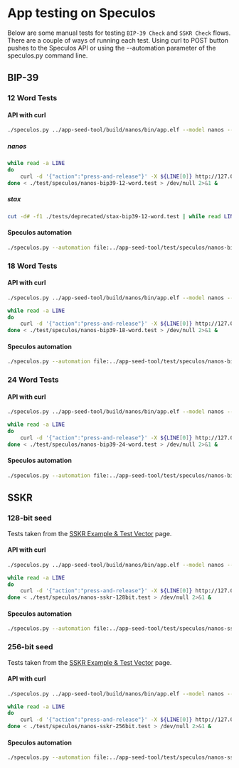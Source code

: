 # App testing on Speculos

Below are some manual tests for testing `BIP-39 Check` and `SSKR Check` flows.
There are a couple of ways of running each test. Using curl to POST button pushes to the Speculos API or using the --automation parameter of the speculos.py command line. 

## BIP-39
### 12 Word Tests
#### API with curl 
```bash
./speculos.py ../app-seed-tool/build/nanos/bin/app.elf --model nanos --seed "fly mule excess resource treat plunge nose soda reflect adult ramp planet"
```
##### nanos
```bash
while read -a LINE
do
    curl -d '{"action":"press-and-release"}' -X ${LINE[0]} http://127.0.0.1:5000${LINE[1]}
done < ./test/speculos/nanos-bip39-12-word.test > /dev/null 2>&1 &
```
##### stax
```bash
cut -d# -f1 ./tests/deprecated/stax-bip39-12-word.test | while read LINE ; do echo -n $n; curl -d "${LINE}" -X POST http://127.0.0.1:5000/finger; ((n++)); done > /dev/null 2>&1 &
```
#### Speculos automation
```bash
./speculos.py --automation file:../app-seed-tool/test/speculos/nanos-bip39-12-word.json ../app-seed-tool/build/nanos/bin/app.elf --model nanos --seed "fly mule excess resource treat plunge nose soda reflect adult ramp planet"
```
### 18 Word Tests
#### API with curl 
```bash
./speculos.py ../app-seed-tool/build/nanos/bin/app.elf --model nanos --seed "profit result tip galaxy hawk immune hockey series melody grape unusual prize nothing federal dad crew pact sad"
```
```bash
while read -a LINE
do
    curl -d '{"action":"press-and-release"}' -X ${LINE[0]} http://127.0.0.1:5000${LINE[1]}
done < ./test/speculos/nanos-bip39-18-word.test > /dev/null 2>&1 &
```
#### Speculos automation
```bash
./speculos.py --automation file:../app-seed-tool/test/speculos/nanos-bip39-18-word.json ../app-seed-tool/build/nanos/bin/app.elf --model nanos --seed "profit result tip galaxy hawk immune hockey series melody grape unusual prize nothing federal dad crew pact sad"
```
### 24 Word Tests
#### API with curl 
```bash
./speculos.py ../app-seed-tool/build/nanos/bin/app.elf --model nanos --seed "toe priority custom gauge jacket theme arrest bargain gloom wide ill fit eagle prepare capable fish limb cigar reform other priority speak rough imitate"
```
```bash
while read -a LINE
do
    curl -d '{"action":"press-and-release"}' -X ${LINE[0]} http://127.0.0.1:5000${LINE[1]}
done < ./test/speculos/nanos-bip39-24-word.test > /dev/null 2>&1 &
```
#### Speculos automation
```bash
./speculos.py --automation file:../app-seed-tool/test/speculos/nanos-bip39-24-word.json ../app-seed-tool/build/nanos/bin/app.elf --model nanos --seed "toe priority custom gauge jacket theme arrest bargain gloom wide ill fit eagle prepare capable fish limb cigar reform other priority speak rough imitate"
```
## SSKR
### 128-bit seed
Tests taken from the [SSKR Example & Test Vector]( https://github.com/BlockchainCommons/crypto-commons/blob/master/Docs/sskr-test-vector.md#128-bit-seed) page.

#### API with curl 
```bash
./speculos.py ../app-seed-tool/build/nanos/bin/app.elf --model nanos --seed "fly mule excess resource treat plunge nose soda reflect adult ramp planet"
```
```bash
while read -a LINE
do
    curl -d '{"action":"press-and-release"}' -X ${LINE[0]} http://127.0.0.1:5000${LINE[1]}
done < ./test/speculos/nanos-sskr-128bit.test > /dev/null 2>&1 &
```
#### Speculos automation
```bash
./speculos.py --automation file:../app-seed-tool/test/speculos/nanos-sskr-128bit.json ../app-seed-tool/build/nanos/bin/app.elf --model nanos --seed "fly mule excess resource treat plunge nose soda reflect adult ramp planet"
```
### 256-bit seed
Tests taken from the [SSKR Example & Test Vector]( https://github.com/BlockchainCommons/crypto-commons/blob/master/Docs/sskr-test-vector.md#256-bit-seed) page.
#### API with curl 
```bash
./speculos.py ../app-seed-tool/build/nanos/bin/app.elf --model nanos --seed "toe priority custom gauge jacket theme arrest bargain gloom wide ill fit eagle prepare capable fish limb cigar reform other priority speak rough imitate"
```
```bash
while read -a LINE
do
    curl -d '{"action":"press-and-release"}' -X ${LINE[0]} http://127.0.0.1:5000${LINE[1]}
done < ./test/speculos/nanos-sskr-256bit.test > /dev/null 2>&1 &
```
#### Speculos automation
```bash
./speculos.py --automation file:../app-seed-tool/test/speculos/nanos-sskr-256bit.json ../app-seed-tool/build/nanos/bin/app.elf --model nanos --seed "toe priority custom gauge jacket theme arrest bargain gloom wide ill fit eagle prepare capable fish limb cigar reform other priority speak rough imitate"
```
